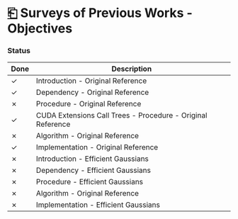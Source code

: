 # [⎗](./README.md) Surveys of Previous Works - Objectives

### Status

| Done    | Description                                                 |
| ------- | ----------------------------------------------------------- |
| &check; | Introduction - Original Reference                           |
| &check; | Dependency - Original Reference                             |
| &cross; | Procedure - Original Reference                              |
| &check; | CUDA Extensions Call Trees - Procedure - Original Reference |
| &cross; | Algorithm - Original Reference                              |
| &check; | Implementation - Original Reference                         |
| &cross; | Introduction - Efficient Gaussians                          |
| &cross; | Dependency - Efficient Gaussians                            |
| &cross; | Procedure - Efficient Gaussians                             |
| &cross; | Algorithm - Original Reference                              |
| &cross; | Implementation - Efficient Gaussians                        |
